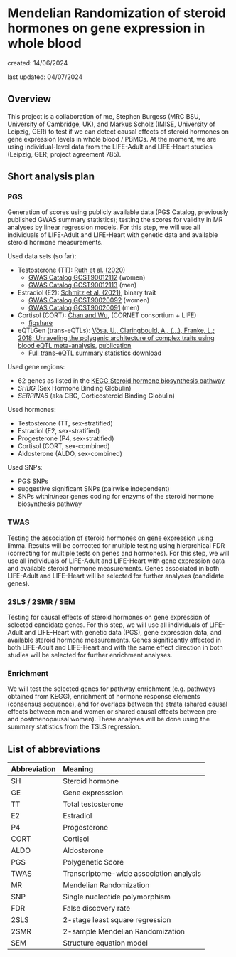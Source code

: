 # Mendelian Randomization of steroid hormones on gene expression in whole blood

created: 14/06/2024

last updated: 04/07/2024

## Overview 

This project is a collaboration of me, Stephen Burgess (MRC BSU, University of Cambridge, UK), and Markus Scholz (IMISE, University of Leipzig, GER) to test if we can detect causal effects of steroid hormones on gene expression levels in whole blood / PBMCs. At the moment, we are using individual-level data from the LIFE-Adult and LIFE-Heart studies (Leipzig, GER; project agreement 785). 

## Short analysis plan

### PGS

Generation of scores using publicly available data (PGS Catalog, previously published GWAS summary statistics); testing the scores for validity in MR analyses by linear regression models. For this step, we will use all individuals of LIFE-Adult and LIFE-Heart with genetic data and available steroid hormone measurements.

Used data sets (so far): 

- Testosterone (TT): [Ruth et al. (2020)](https://pubmed.ncbi.nlm.nih.gov/32042192/)
    - [GWAS Catalog GCST90012112](https://www.ebi.ac.uk/gwas/studies/GCST90012112) (women)
    - [GWAS Catalog GCST90012113](https://www.ebi.ac.uk/gwas/studies/GCST90012113) (men)
- Estradiol (E2): [Schmitz et al. (2021)](https://pubmed.ncbi.nlm.nih.gov/34255042/), binary trait
    - [GWAS Catalog GCST90020092](https://www.ebi.ac.uk/gwas/studies/GCST90020092) (women)
    - [GWAS Catalog GCST90020091](https://www.ebi.ac.uk/gwas/studies/GCST90020091) (men)
- Cortisol (CORT): [Chan and Wu](https://pubmed.ncbi.nlm.nih.gov/38525495/), (CORNET consortium + LIFE)
    - [figshare](https://figshare.com/articles/dataset/cortisol_cornet_life_combined/26182004) 
- eQTLGen (trans-eQTLs): [Võsa, U., Claringbould, A., (…), Franke, L.; 2018; Unraveling the polygenic architecture of complex traits using blood eQTL meta-analysis](https://eqtlgen.org/publications.html), [publication](https://pubmed.ncbi.nlm.nih.gov/34475573/)
    - [Full trans-eQTL summary statistics download](https://eqtlgen.org/trans-eqtls.html)
  
  
Used gene regions: 

- 62 genes as listed in the [KEGG Steroid hormone biosynthesis pathway](https://www.genome.jp/dbget-bin/www_bget?path:hsa00140)
- *SHBG* (Sex Hormone Binding Globulin)
- *SERPINA6* (aka CBG, Corticosteroid Binding Globulin)

Used hormones: 

- Testosterone (TT, sex-stratified)
- Estradiol (E2, sex-stratified)
- Progesterone (P4, sex-stratified)
- Cortisol (CORT, sex-combined)
- Aldosterone (ALDO, sex-combined)

Used SNPs: 

- PGS SNPs
- suggestive significant SNPs (pairwise independent)
- SNPs within/near genes coding for enzyms of the steroid hormone biosynthesis pathway

### TWAS

Testing the association of steroid hormones on gene expression using limma. Results will be corrected for multiple testing using hierarchical FDR (correcting for multiple tests on genes and hormones). For this step, we will use all individuals of LIFE-Adult and LIFE-Heart with gene expression data and available steroid hormone measurements. Genes associated in both LIFE-Adult and LIFE-Heart will be selected for further analyses (candidate genes).

### 2SLS / 2SMR / SEM

Testing for causal effects of steroid hormones on gene expression of selected candidate genes. For this step, we will use all individuals of LIFE-Adult and LIFE-Heart with genetic data (PGS), gene expression data, and available steroid hormone measurements. Genes significantly affected in both LIFE-Adult and LIFE-Heart and with the same effect direction in both studies will be selected for further enrichment analyses.

### Enrichment

We will test the selected genes for pathway enrichment (e.g. pathways obtained from KEGG), enrichment of hormone response elements (consensus sequence), and for overlaps between the strata (shared causal effects between men and women or shared causal effects between pre- and postmenopausal women). These analyses will be done using the summary statistics from the TSLS regression.

## List of abbreviations

| Abbreviation | Meaning                                 | 
| :----------- | :-------------------------------------- | 
| SH           | Steroid hormone                         |
| GE           | Gene expresssion                        |
| TT           | Total testosterone                      |
| E2           | Estradiol                               |
| P4           | Progesterone                            |
| CORT         | Cortisol                                |
| ALDO         | Aldosterone                             |
| PGS          | Polygenetic Score                       |
| TWAS         | Transcriptome-wide association analysis |
| MR           | Mendelian Randomization                 |
| SNP          | Single nucleotide polymorphism          |
| FDR          | False discovery rate                    |
| 2SLS         | 2-stage least square regression         |
| 2SMR         | 2-sample Mendelian Randomization        |
| SEM          | Structure equation model                |
